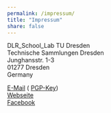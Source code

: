 ```yaml
---
permalink: /impressum/
title: "Impressum"
share: false
---
```

DLR_School_Lab TU Dresden  
Technische Sammlungen Dresden  
Junghansstr. 1-3  
01277 Dresden  
Germany  

<i class="fa fa-fw fa-envelope-o" aria-hidden="true"></i> [E-Mail](mailto:team@positune.space) (<i class="fa fa-fw fa-lock" aria-hidden="true"></i> [PGP-Key](/assets/keys/87F89D69_team@positune.space.asc))  
<i class="fa fa-fw fa-external-link" aria-hidden="true"></i> [Webseite](http://www.dlr.de/schoollab/tu-dresden)  
<i class="fa fa-fw fa-facebook-square" aria-hidden="true"></i> [Facebook](https://www.facebook.com/dlr.school.lab.tud)  
